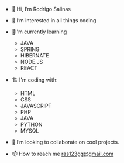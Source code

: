 - 👋 Hi, I’m Rodrigo Salinas
- 👀 I’m interested in all things coding
- 🌱I'm currently learning
  - JAVA
  - SPRING
  - HIBERNATE
  - NODE.JS
  - REACT
- 🏗  I'm coding with:
  -  HTML 
  -  CSS
  -  JAVASCRIPT
  -  PHP
  -  JAVA
  -  PYTHON
  -  MYSQL

- 💞️ I’m looking to collaborate on cool projects.
- 📫 How to reach me ras123gg@gmail.com

<!---
RAS111/RAS111 is a ✨ special ✨ repository because its `README.md` (this file) appears on your GitHub profile.
You can click the Preview link to take a look at your changes.
--->
